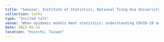 ```yaml
---
title: "Seminar, Institute of Statistics, National Tsing Hua University"
collection: talks
type: "Invited talk"
venue: "When epidemic models meet statistics: understanding COVID-19 outbreak"
date: 2022-05-31
location: "Hsinchu, Taiwan"
---
```


